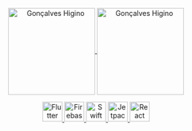 <p align="center">
<a href="https://github.com/anuraghazra/github-readme-stats" title="Go to Source">
<img height=175 align="center" src="https://github-readme-stats.vercel.app/api?username=goncalveshigino&theme=maroongold" alt="Gonçalves Higino" />

<a href="https://github.com/anuraghazra/github-readme-stats" title="Go to Source">
<img height=175 align="center" src="https://github-readme-stats.vercel.app/api/top-langs/?username=goncalveshigino&layout=compact&theme=maroongold" alt="Gonçalves Higino" />
</p> 



<p align="center">
  <img title="Flutter" height="40" width="40" src="https://www.vectorlogo.zone/logos/flutterio/flutterio-icon.svg"/>
  <img title="Firebase" height="40" width="40" src="https://www.vectorlogo.zone/logos/firebase/firebase-icon.svg"/>
  <img title="Swift" height="40" width="40" src="https://www.vectorlogo.zone/logos/swift/swift-icon.svg"/>
  <img title="Jetpack Compose" height="40" width="40" src="https://www.vectorlogo.zone/logos/jetpack/compose/compose-icon.svg"/>
  <img title="React" height="40" width="40" src="https://www.vectorlogo.zone/logos/reactjs/reactjs-ar21.svg"/>
</p>
